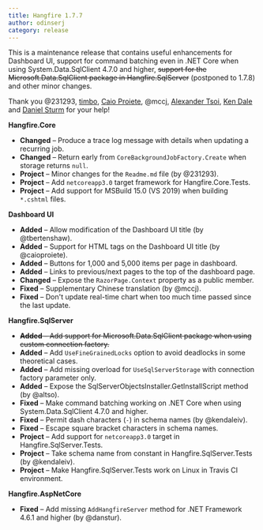 ```yaml
---
title: Hangfire 1.7.7
author: odinserj
category: release
---
```


This is a maintenance release that contains useful enhancements for Dashboard UI, support for command batching even in .NET Core when using System.Data.SqlClient 4.7.0 and higher, ~~support for the Microsoft.Data.SqlClient package in Hangfire.SqlServer~~ (postponed to 1.7.8) and other minor changes.

Thank you @231293, [timbo](https://github.com/tbertenshaw), [Caio Proiete](https://github.com/caioproiete), @mccj, [Alexander Tsoi](https://github.com/altso), [Ken Dale](https://github.com/kendaleiv) and [Daniel Sturm](https://github.com/danstur) for your help!

**Hangfire.Core**

* **Changed** – Produce a trace log message with details when updating a recurring job.
* **Changed** – Return early from `CoreBackgroundJobFactory.Create` when storage returns `null`.
* **Project** – Minor changes for the `Readme.md` file (by @231293).
* **Project** – Add `netcoreapp3.0` target framework for Hangfire.Core.Tests.
* **Project** – Add support for MSBuild 15.0 (VS 2019) when building `*.cshtml` files.

**Dashboard UI**

* **Added** – Allow modification of the Dashboard UI title (by @tbertenshaw).
* **Added** – Support for HTML tags on the Dashboard UI title (by @caioproiete).
* **Added** – Buttons for 1,000 and 5,000 items per page in dashboard.
* **Added** – Links to previous/next pages to the top of the dashboard page.
* **Changed** – Expose the `RazorPage.Context` property as a public member.
* **Fixed** – Supplementary Chinese translation (by @mccj).
* **Fixed** – Don't update real-time chart when too much time passed since the last update.

**Hangfire.SqlServer**

* ~~**Added** – Add support for Microsoft.Data.SqlClient package when using custom connection factory.~~
* **Added** – Add `UseFineGrainedLocks` option to avoid deadlocks in some theoretical cases.
* **Added** – Add missing overload for `UseSqlServerStorage` with connection factory parameter only.
* **Added** – Expose the SqlServerObjectsInstaller.GetInstallScript method (by @altso).
* **Fixed** – Make command batching working on .NET Core when using System.Data.SqlClient 4.7.0 and higher.
* **Fixed** – Permit dash characters (`-`) in schema names (by @kendaleiv).
* **Fixed** – Escape square bracket characters in schema names.
* **Project** – Add support for `netcoreapp3.0` target in Hangfire.SqlServer.Tests.
* **Project** – Take schema name from constant in Hangfire.SqlServer.Tests (by @kendaleiv).
* **Project** – Make Hangfire.SqlServer.Tests work on Linux in Travis CI environment.

**Hangfire.AspNetCore**

* **Fixed** – Add missing `AddHangfireServer` method for .NET Framework 4.6.1 and higher (by @danstur).

